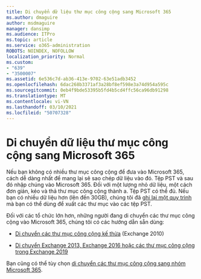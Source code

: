 ```yaml
---
title: Di chuyển dữ liệu thư mục công cộng sang Microsoft 365
ms.author: dmaguire
author: msdmaguire
manager: dansimp
ms.audience: ITPro
ms.topic: article
ms.service: o365-administration
ROBOTS: NOINDEX, NOFOLLOW
localization_priority: Normal
ms.custom:
- "639"
- "3500007"
ms.assetid: 6e536c7d-ab36-413e-9702-63e51adb3452
ms.openlocfilehash: 6dac268b3371af3a28bf8ef598e3a74d954a595c
ms.sourcegitcommit: 0eb4f9bde53395b5fd4b5cd4ffc56ca96db91298
ms.translationtype: MT
ms.contentlocale: vi-VN
ms.lasthandoff: 03/10/2021
ms.locfileid: "50707328"
---
```

# <a name="migrate-public-folder-data-to-microsoft-365"></a>Di chuyển dữ liệu thư mục công cộng sang Microsoft 365

Nếu bạn không có nhiều thư mục công cộng để đưa vào Microsoft 365, cách dễ dàng nhất để mang lại sẽ sao chép dữ liệu vào đó. Tệp PST và sau đó nhập chúng vào Microsoft 365. Đối với một lượng nhỏ dữ liệu, một cách đơn giản, kéo và thả thư mục công cộng thành a. Tệp PST có thể đủ. Nếu bạn có nhiều dữ liệu hơn (lên đến 30GB), chúng tôi đã [ghi lại một quy trình](https://technet.microsoft.com/library/dn874017%28v=exchg.150%29.aspx) mà bạn có thể dùng để xuất các thư mục vào các tệp PST.
  
Đối với các tổ chức lớn hơn, những người đang di chuyển các thư mục công cộng vào Microsoft 365, chúng tôi có các hướng dẫn sẵn dùng:
  
- [Di chuyển các thư mục công cộng kế thừa](https://docs.microsoft.com/exchange/collaboration-exo/public-folders/batch-migration-of-legacy-public-folders) (Exchange 2010)

- [Di chuyển Exchange 2013, Exchange 2016 hoặc các thư mục công cộng trong Exchange 2019](https://docs.microsoft.com/Exchange/collaboration/public-folders/migrate-to-exchange-online)

Bạn cũng có thể tùy chọn [di chuyển các thư mục công cộng sang nhóm Microsoft 365](https://docs.microsoft.com/exchange/collaboration-exo/public-folders/migrate-your-public-folders-to-microsoft-365-groups).
  